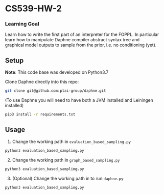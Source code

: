 # CS539-HW-2

### Learning Goal
Learn how to write the first part of an interpreter for the FOPPL. In particular
learn how to manipulate Daphne compiler abstract syntax tree and graphical model
outputs to sample from the prior, i.e. no conditioning (yet).


## Setup
**Note:** This code base was developed on Python3.7

Clone Daphne directly into this repo:
```bash
git clone git@github.com:plai-group/daphne.git
```
(To use Daphne you will need to have both a JVM installed and Leiningen installed)

```bash
pip3 install -r requirements.txt
```

## Usage
1. Change the working path in `evaluation_based_sampling.py`
```bash
python3 evaluation_based_sampling.py
```

2. Change the working path in `graph_based_sampling.py`
```bash
python3 evaluation_based_sampling.py
```

3. (Optional) Change the working path in to run `daphne.py`
```bash
python3 evaluation_based_sampling.py
```
